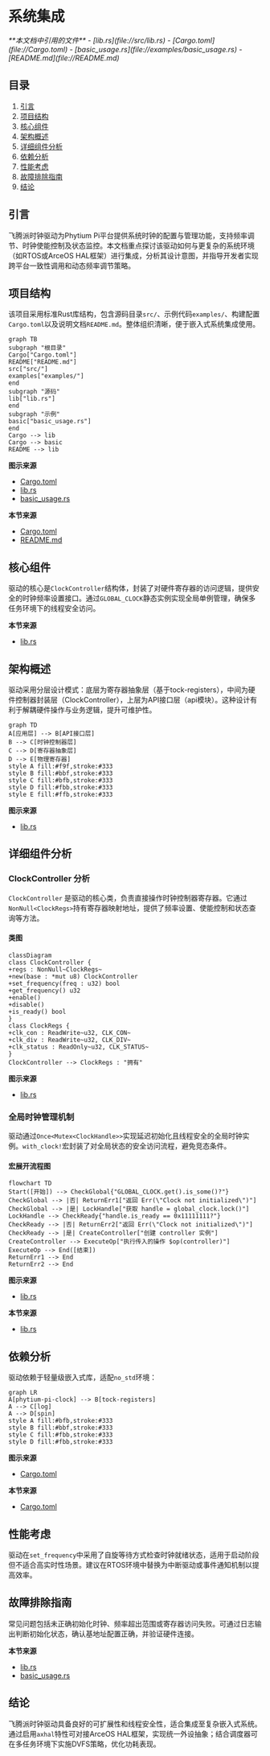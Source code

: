 # 系统集成

<cite>
**本文档中引用的文件**
- [lib.rs](file://src/lib.rs)
- [Cargo.toml](file://Cargo.toml)
- [basic_usage.rs](file://examples/basic_usage.rs)
- [README.md](file://README.md)
</cite>

## 目录
1. [引言](#引言)
2. [项目结构](#项目结构)
3. [核心组件](#核心组件)
4. [架构概述](#架构概述)
5. [详细组件分析](#详细组件分析)
6. [依赖分析](#依赖分析)
7. [性能考虑](#性能考虑)
8. [故障排除指南](#故障排除指南)
9. [结论](#结论)

## 引言
飞腾派时钟驱动为Phytium Pi平台提供系统时钟的配置与管理功能，支持频率调节、时钟使能控制及状态监控。本文档重点探讨该驱动如何与更复杂的系统环境（如RTOS或ArceOS HAL框架）进行集成，分析其设计意图，并指导开发者实现跨平台一致性调用和动态频率调节策略。

## 项目结构
该项目采用标准Rust库结构，包含源码目录`src/`、示例代码`examples/`、构建配置`Cargo.toml`以及说明文档`README.md`。整体组织清晰，便于嵌入式系统集成使用。

```mermaid
graph TB
subgraph "根目录"
Cargo["Cargo.toml"]
README["README.md"]
src["src/"]
examples["examples/"]
end
subgraph "源码"
lib["lib.rs"]
end
subgraph "示例"
basic["basic_usage.rs"]
end
Cargo --> lib
Cargo --> basic
README --> lib
```

**图示来源**
- [Cargo.toml](file://Cargo.toml#L0-L40)
- [lib.rs](file://src/lib.rs#L0-L274)
- [basic_usage.rs](file://examples/basic_usage.rs#L0-L64)

**本节来源**
- [Cargo.toml](file://Cargo.toml#L0-L40)
- [README.md](file://README.md#L0-L120)

## 核心组件
驱动的核心是`ClockController`结构体，封装了对硬件寄存器的访问逻辑，提供安全的时钟频率设置接口。通过`GLOBAL_CLOCK`静态实例实现全局单例管理，确保多任务环境下的线程安全访问。

**本节来源**
- [lib.rs](file://src/lib.rs#L0-L274)

## 架构概述
驱动采用分层设计模式：底层为寄存器抽象层（基于tock-registers），中间为硬件控制器封装层（ClockController），上层为API接口层（api模块）。这种设计有利于解耦硬件操作与业务逻辑，提升可维护性。

```mermaid
graph TD
A[应用层] --> B[API接口层]
B --> C[时钟控制器层]
C --> D[寄存器抽象层]
D --> E[物理寄存器]
style A fill:#f9f,stroke:#333
style B fill:#bbf,stroke:#333
style C fill:#bfb,stroke:#333
style D fill:#fbb,stroke:#333
style E fill:#ffb,stroke:#333
```

**图示来源**
- [lib.rs](file://src/lib.rs#L0-L274)

## 详细组件分析

### ClockController 分析
`ClockController` 是驱动的核心类，负责直接操作时钟控制器寄存器。它通过`NonNull<ClockRegs>`持有寄存器映射地址，提供了频率设置、使能控制和状态查询等方法。

#### 类图
```mermaid
classDiagram
class ClockController {
+regs : NonNull~ClockRegs~
+new(base : *mut u8) ClockController
+set_frequency(freq : u32) bool
+get_frequency() u32
+enable()
+disable()
+is_ready() bool
}
class ClockRegs {
+clk_con : ReadWrite~u32, CLK_CON~
+clk_div : ReadWrite~u32, CLK_DIV~
+clk_status : ReadOnly~u32, CLK_STATUS~
}
ClockController --> ClockRegs : "拥有"
```

**图示来源**
- [lib.rs](file://src/lib.rs#L0-L55)

### 全局时钟管理机制
驱动通过`Once<Mutex<ClockHandle>>`实现延迟初始化且线程安全的全局时钟实例。`with_clock!`宏封装了对全局状态的安全访问流程，避免竞态条件。

#### 宏展开流程图
```mermaid
flowchart TD
Start([开始]) --> CheckGlobal{"GLOBAL_CLOCK.get().is_some()?"}
CheckGlobal --> |否| ReturnErr1["返回 Err(\"Clock not initialized\")"]
CheckGlobal --> |是| LockHandle["获取 handle = global_clock.lock()"]
LockHandle --> CheckReady{"handle.is_ready == 0x11111111?"}
CheckReady --> |否| ReturnErr2["返回 Err(\"Clock not initialized\")"]
CheckReady --> |是| CreateController["创建 controller 实例"]
CreateController --> ExecuteOp["执行传入的操作 $op(controller)"]
ExecuteOp --> End([结束])
ReturnErr1 --> End
ReturnErr2 --> End
```

**图示来源**
- [lib.rs](file://src/lib.rs#L213-L274)

**本节来源**
- [lib.rs](file://src/lib.rs#L0-L274)

## 依赖分析
驱动依赖于轻量级嵌入式库，适配`no_std`环境：

```mermaid
graph LR
A[phytium-pi-clock] --> B[tock-registers]
A --> C[log]
A --> D[spin]
style A fill:#bfb,stroke:#333
style B fill:#bbf,stroke:#333
style C fill:#fbb,stroke:#333
style D fill:#fbb,stroke:#333
```

**图示来源**
- [Cargo.toml](file://Cargo.toml#L15-L21)

**本节来源**
- [Cargo.toml](file://Cargo.toml#L15-L21)

## 性能考虑
驱动在`set_frequency`中采用了自旋等待方式检查时钟就绪状态，适用于启动阶段但不适合高实时性场景。建议在RTOS环境中替换为中断驱动或事件通知机制以提高效率。

## 故障排除指南
常见问题包括未正确初始化时钟、频率超出范围或寄存器访问失败。可通过日志输出判断初始化状态，确认基地址配置正确，并验证硬件连接。

**本节来源**
- [lib.rs](file://src/lib.rs#L167-L211)
- [basic_usage.rs](file://examples/basic_usage.rs#L0-L64)

## 结论
飞腾派时钟驱动具备良好的可扩展性和线程安全性，适合集成至复杂嵌入式系统。通过启用`axhal`特性可对接ArceOS HAL框架，实现统一外设抽象；结合调度器可在多任务环境下实施DVFS策略，优化功耗表现。